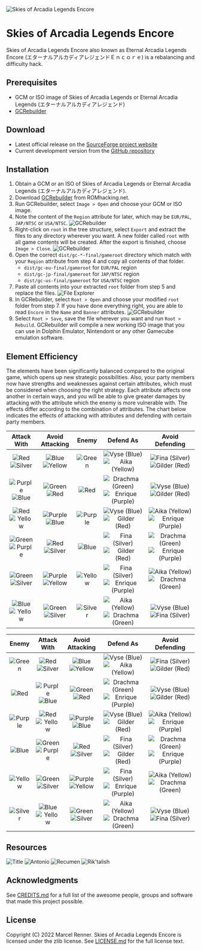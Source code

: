 ![Skies of Arcadia Legends Encore](doc/logomlt.png)

# Skies of Arcadia Legends Encore

Skies of Arcadia Legends Encore also known as Eternal Arcadia Legends Encore 
(エターナルアルカディアレジェンドＥｎｃｏｒｅ) is a rebalancing and difficulty hack.

## Prerequisites

* GCM or ISO image of Skies of Arcadia Legends or Eternal Arcadia Legends
  (エターナルアルカディアレジェンド)
* [GCRebuilder](http://www.romhacking.net/utilities/619/)

## Download

* Latest official release on the
  [SourceForge project website](https://sf.net/projects/soale)
* Current development version from the
  [GitHub repository](https://github.com/Taikocuya/SOALE)

## Installation

1. Obtain a GCM or an ISO of Skies of Arcadia Legends or Eternal Arcadia 
   Legends (エターナルアルカディアレジェンド).
2. Download [GCRebuilder](http://www.romhacking.net/utilities/619/) from
   ROMhacking.net.
3. Run GCRebuilder, select `Image > Open` and choose your GCM or ISO image.
4. Note the content of the `Region` attribute for later, which may be 
   `EUR/PAL`, `JAP/NTSC` or `USA/NTSC`.
   ![GCRebuilder](doc/install4.png)
5. Right-click on `root` in the tree structure, select `Export` and extract 
   the files to any directory wherever you want. A new folder called `root` 
   with all game contents will be created. After the export is finished, 
   choose `Image > Close`.
   ![GCRebuilder](doc/install5.png)
6. Open the correct `dist/gc-*-final/gameroot` directory which match with 
   your `Region` attribute from step 4 and copy all contents of that folder.
    * `dist/gc-eu-final/gameroot` for `EUR/PAL` region 
    * `dist/gc-jp-final/gameroot` for `JAP/NTSC` region 
    * `dist/gc-us-final/gameroot` for `USA/NTSC` region 
7. Paste all contents into your extracted `root` folder from step 5 and 
   replace the files.
   ![File Explorer](doc/install7.png)
8. In GCRebuilder, select `Root > Open` and choose your modified `root`
   folder from step 7. If you have done everything right, you are able to 
   read `Encore` in the `Name` and `Banner` attributes.
   ![GCRebuilder](doc/install8.png)
9. Select `Root > Save`, save the file wherever you want and run 
   `Root > Rebuild`. GCRebuilder will compile a new working ISO image that you 
   can use in Dolphin Emulator, Nintendont or any other Gamecube emulation 
   software.

## Element Efficiency

The elements have been significantly balanced compared to the original game, 
which opens up new strategic possibilities. Also, your party members now have 
strengths and weaknesses against certain attributes, which must be considered 
when choosing the right strategy. Each attribute affects one another in certain 
ways, and you will be able to give greater damages by attacking with the 
attribute which the enemy is more vulnerable with. The effects differ according 
to the combination of attributes. The chart below indicates the effects of 
attacking with attributes and defending with certain party members.

| Attack With  | Avoid Attacking | Enemy   | Defend As      | Avoid Defending |
|:------------:|:---------------:|:-------:|:--------------:|:---------------:|
| ![][R]![][S] | ![][B]![][Y]    | ![][Gr] | ![][Vy]![][Ai] | ![][Fi]![][Gi]  |
| ![][P]![][B] | ![][G]![][R]    | ![][Re] | ![][Dr]![][En] | ![][Vy]![][Gi]  |
| ![][R]![][Y] | ![][P]![][B]    | ![][Pu] | ![][Vy]![][Gi] | ![][Ai]![][En]  |
| ![][G]![][P] | ![][R]![][S]    | ![][Bl] | ![][Fi]![][Gi] | ![][Dr]![][En]  |
| ![][G]![][S] | ![][P]![][Y]    | ![][Ye] | ![][Fi]![][En] | ![][Ai]![][Dr]  |
| ![][B]![][Y] | ![][G]![][S]    | ![][Si] | ![][Ai]![][Dr] | ![][Vy]![][Fi]  |

| Enemy   | Attack With  | Avoid Attacking | Defend As      | Avoid Defending |
|:-------:|:------------:|:---------------:|:--------------:|:---------------:|
| ![][Gr] | ![][R]![][S] | ![][B]![][Y]    | ![][Vy]![][Ai] | ![][Fi]![][Gi]  |
| ![][Re] | ![][P]![][B] | ![][G]![][R]    | ![][Dr]![][En] | ![][Vy]![][Gi]  |
| ![][Pu] | ![][R]![][Y] | ![][P]![][B]    | ![][Vy]![][Gi] | ![][Ai]![][En]  |
| ![][Bl] | ![][G]![][P] | ![][R]![][S]    | ![][Fi]![][Gi] | ![][Dr]![][En]  |
| ![][Ye] | ![][G]![][S] | ![][P]![][Y]    | ![][Fi]![][En] | ![][Ai]![][Dr]  |
| ![][Si] | ![][B]![][Y] | ![][G]![][S]    | ![][Ai]![][Dr] | ![][Vy]![][Fi]  |

[G]: doc/greenstone.png "Green"
[R]: doc/redstone.png "Red"
[P]: doc/purplestone.png "Purple"
[B]: doc/bluestone.png "Blue"
[Y]: doc/yellowstone.png "Yellow"
[S]: doc/silverstone.png "Silver"
[Vy]: doc/vyse.png "Vyse (Blue)"
[Ai]: doc/aika.png "Aika (Yellow)"
[Fi]: doc/fina.png "Fina (Silver)"
[Dr]: doc/drachma.png "Drachma (Green)"
[En]: doc/enrique.png "Enrique (Purple)"
[Gi]: doc/gilder.png "Gilder (Red)"
[Gr]: doc/greencrest.png "Green"
[Re]: doc/redcrest.png "Red"
[Pu]: doc/purplecrest.png "Purple"
[Bl]: doc/bluecrest.png "Blue"
[Ye]: doc/yellowcrest.png "Yellow"
[Si]: doc/silvercrest.png "Silver"

## Resources

![Title](doc/title.png)
![Antonio](doc/antonio.png)
![Recumen](doc/recumen.png)
![Rik'talish](doc/riktalish.png)

## Acknowledgments

See [CREDITS.md](CREDITS.md) for a full list of the awesome people, groups and 
software that made this project possible.

## License

Copyright (C) 2022 Marcel Renner. Skies of Arcadia Legends Encore is 
licensed under the zlib license. See [LICENSE.md](LICENSE.md) for the full 
license text.
